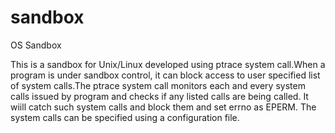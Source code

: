 # sandbox
OS Sandbox

This is a sandbox for Unix/Linux developed using ptrace system call.When a program is under sandbox control, it can block access to user specified list of system calls.The ptrace system call monitors each and every system calls issued by program and checks if any listed calls are being called. It wiill catch such system calls and block them and set errno as EPERM. The system calls can be specified using a configuration file.
